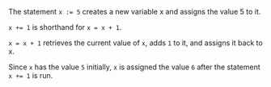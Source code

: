The statement `x := 5` creates a new variable x and assigns the value 5 to it.

`x += 1` is shorthand for `x = x + 1`.

`x = x + 1` retrieves the current value of `x`, adds `1` to it, and assigns it back to x.

Since `x` has the value `5` initially, `x` is assigned the value `6` after the statement `x += 1` is run.